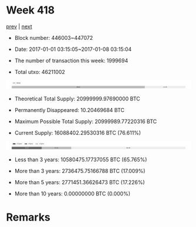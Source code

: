 # Week 418

[prev](week0417.md) | [next](week0419.md)

- Block number: 446003~447072

- Date: 2017-01-01 03:15:05~2017-01-08 03:15:04

- The number of transaction this week: 1999694

- Total utxo: 46211002

![](../images/mined_week0418.png)

- Theoretical Total Supply: 20999999.97690000 BTC

- Permanently Disappeared: 10.20469684 BTC

- Maximum Possible Total Supply: 20999989.77220316 BTC

- Current Supply: 16088402.29530316 BTC (76.611%)

![](../images/year_week0418.png)


- Less than 3 years: 10580475.17737055 BTC (65.765%)

- More than 3 years: 2736475.75166788 BTC (17.009%)

- More than 5 years: 2771451.36626473 BTC (17.226%)

- More than 10 years: 0.00000000 BTC (0.000%)

# Remarks

